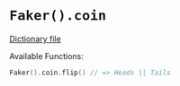 # `Faker().coin`

[Dictionary file](../src/main/resources/locales/en/coin.yml)

Available Functions:  
```kotlin
Faker().coin.flip() // => Heads || Tails
```
